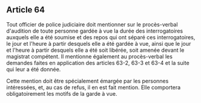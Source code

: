 Article 64
----
Tout officier de police judiciaire doit mentionner sur le procès-verbal
d'audition de toute personne gardée à vue la durée des interrogatoires auxquels
elle a été soumise et des repos qui ont séparé ces interrogatoires, le jour et
l'heure à partir desquels elle a été gardée à vue, ainsi que le jour et l'heure
à partir desquels elle a été soit libérée, soit amenée devant le magistrat
compétent. Il mentionne également au procès-verbal les demandes faites en
application des articles 63-2, 63-3 et 63-4 et la suite qui leur a été donnée.

Cette mention doit être spécialement émargée par les personnes intéressées, et,
au cas de refus, il en est fait mention. Elle comportera obligatoirement les
motifs de la garde à vue.
